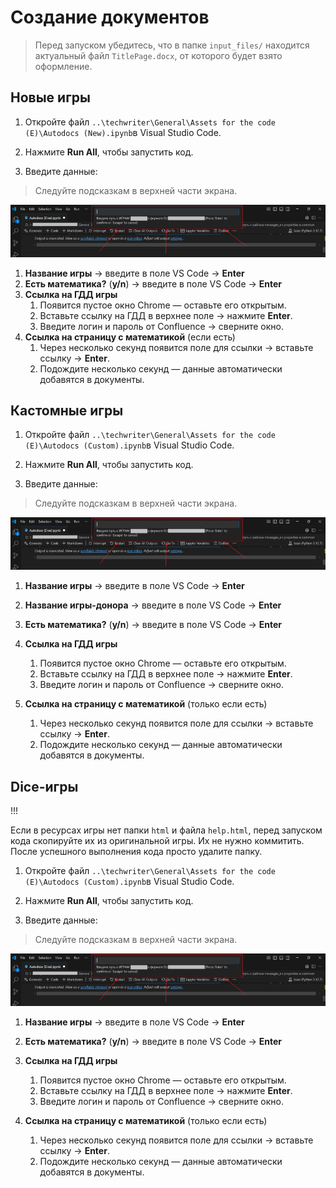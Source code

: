 # Создание документов

> Перед запуском убедитесь, что в папке `input_files/` находится актуальный файл `TitlePage.docx`, от которого будет взято оформление.



## Новые игры

1. Откройте файл `..\techwriter\General\Assets for the code (E)\Autodocs (New).ipynb`в Visual Studio Code.

2. Нажмите **Run All**, чтобы запустить код.

3. Введите данные:

> Следуйте подсказкам в верхней части экрана.

![](assets/hint.png)

1. **Название игры** → введите в поле VS Code → **Enter**
2. **Есть математика?** (**y/n**) → введите в поле VS Code → **Enter**
3. **Ссылка на ГДД игры**
   1. Появится пустое окно Chrome — оставьте его открытым.
   2. Вставьте ссылку на ГДД в верхнее поле → нажмите **Enter**.
   3. Введите логин и пароль от Confluence → сверните окно.
4. **Ссылка на страницу с математикой** (если есть)
   1. Через несколько секунд появится поле для ссылки → вставьте ссылку → **Enter**.
   2. Подождите несколько секунд — данные автоматически добавятся в документы.

## Кастомные игры

1. Откройте файл `..\techwriter\General\Assets for the code (E)\Autodocs (Custom).ipynb`в Visual Studio Code.

2. Нажмите **Run All**, чтобы запустить код.

3. Введите данные:

> Следуйте подсказкам в верхней части экрана.

![](assets/hint.png)

1. **Название игры** → введите в поле VS Code → **Enter**

2. **Название игры-донора** → введите в поле VS Code → **Enter**

3. **Есть математика?** (**y/n**) → введите в поле VS Code → **Enter**

4. **Ссылка на ГДД игры**
   
   1. Появится пустое окно Chrome — оставьте его открытым.
   2. Вставьте ссылку на ГДД в верхнее поле → нажмите **Enter**.
   3. Введите логин и пароль от Confluence → сверните окно.

5. **Ссылка на страницу с математикой** (только если есть)
   
   1. Через несколько секунд появится поле для ссылки → вставьте ссылку → **Enter**.
   2. Подождите несколько секунд — данные автоматически добавятся в документы.

## Dice-игры

!!! 

Если в ресурсах игры нет папки `html` и файла `help.html`, перед запуском кода скопируйте их из оригинальной игры. Их не нужно коммитить. После успешного выполнения кода просто удалите папку.

1. Откройте файл `..\techwriter\General\Assets for the code (E)\Autodocs (Custom).ipynb`в Visual Studio Code.

2. Нажмите **Run All**, чтобы запустить код.

3. Введите данные:

> Следуйте подсказкам в верхней части экрана.

![](assets/hint.png)

1. **Название игры** → введите в поле VS Code → **Enter**

2. **Есть математика?** (**y/n**) → введите в поле VS Code → **Enter**

3. **Ссылка на ГДД игры**
   
   1. Появится пустое окно Chrome — оставьте его открытым.
   2. Вставьте ссылку на ГДД в верхнее поле → нажмите **Enter**.
   3. Введите логин и пароль от Confluence → сверните окно.

4. **Ссылка на страницу с математикой** (только если есть)
   
   1. Через несколько секунд появится поле для ссылки → вставьте ссылку → **Enter**.
   2. Подождите несколько секунд — данные автоматически добавятся в документы.



## 
